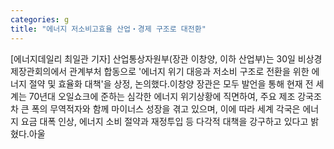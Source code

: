 ```yaml
---
categories: g
title: "에너지 저소비고효율 산업‧경제 구조로 대전환"
---
```

[에너지데일리 최일관 기자] 산업통상자원부(장관 이창양, 이하 산업부)는 30일 비상경제장관회의에서 관계부처 합동으로 &#39;에너지 위기 대응과 저소비 구조로 전환을 위한 에너지 절약 및 효율화 대책&#39;을 상정, 논의했다.이창양 장관은 모두 발언을 통해 현재 전 세계는 70년대 오일쇼크에 준하는 심각한 에너지 위기상황에 직면하여, 주요 제조 강국조차 큰 폭의 무역적자와 함께 마이너스 성장을 겪고 있으며, 이에 따라 세계 각국은 에너지 요금 대폭 인상, 에너지 소비 절약과 재정투입 등 다각적 대책을 강구하고 있다고 밝혔다.아울